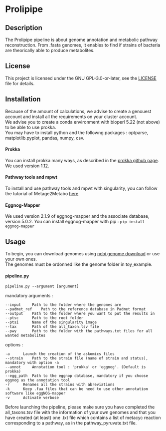 # Prolipipe

## Description

The Prolipipe pipeline is about genome annotation and metabolic pathway reconstruction. From .fasta genomes, it enables to find if strains of bacteria are theorically able to produce metabolites.

## License

This project is licensed under the GNU GPL-3.0-or-later, see the [LICENSE](https://github.com/AuReMe/prolipipe/blob/main/LICENSE) file for details.

## Installation

Because of the amount of calculations, we advise to create a genouest account and install all the requirements on your cluster account.  
We advise you to create a conda environment with bioperl 5.22 (not above) to be able to use prokka.  
You may have to install python and the followng packages : optparse, matplotlib.pyplot, pandas, numpy, csv.

#### Prokka
You can install prokka many ways, as described in the [prokka github page](https://github.com/tseemann/prokka). We used version 1.12.

#### Pathway tools and mpwt
To install and use pathway tools and mpwt with singularity, you can follow the tutorial of Metage2Metabo [here](https://metage2metabo.readthedocs.io/en/latest/install.html#installation-with-singularity-e-g-on-a-cluster)

#### Eggnog-Mapper
We used version 2.1.9 of eggnog-mapper and the associate database, version 5.0.2. You can install eggnog-mapper with pip :
`pip install eggnog-mapper`


## Usage

To begin, you can download genomes using [ncbi genome download](https://github.com/kblin/ncbi-genome-download) or use your own ones.  
The genomes must be ordonned like the genome folder in toy_example.  


#### pipeline.py

`pipeline.py --argument [argument]`
	
mandatory arguments :  

	--input		Path to the folder where the genomes are
	--padmet_ref	Path to the reference database in Padmet format
	--output	Path to the folder where you want to put the results in
	--ptsc		Path to the root folder
	--ptsi		Name of the singularity image
	--tax		Path of the all_taxon.tsv file
	--pwy		Path to the folder with the pathways.txt files for all wanted metabolites

options :

	-a		Launch the creation of the askomics files
	--strain	Path to the strain file (name of strain and status), mandatory with option -a
	--annot		Annotation tool : 'prokka' or 'eggnog'. (Default is prokka)
	--egg_path	Path to the eggnop database, mandatory if you choose eggnog as the annotation tool
	-r		Renames all the strains with abreviations
	-k		Keep .faa files that can be need to use other annotation software like eggNOG-mapper
	-v		Activate verbose  

Before launching the pipeline, please make sure you have completed the all_taxons.tsv file with the information of your own genomes and that you have created (at least) one .txt file which contains a list of metacyc reaction corresponding to a pathway, as in the pathway_pyruvate.txt file.
